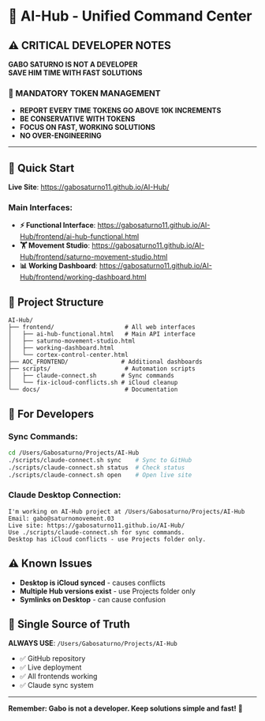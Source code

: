 # 🤖 AI-Hub - Unified Command Center

## ⚠️ CRITICAL DEVELOPER NOTES

**GABO SATURNO IS NOT A DEVELOPER**  
**SAVE HIM TIME WITH FAST SOLUTIONS**

### 🚨 MANDATORY TOKEN MANAGEMENT
- **REPORT EVERY TIME TOKENS GO ABOVE 10K INCREMENTS**
- **BE CONSERVATIVE WITH TOKENS**
- **FOCUS ON FAST, WORKING SOLUTIONS**
- **NO OVER-ENGINEERING**

---

## 🚀 Quick Start

**Live Site**: https://gabosaturno11.github.io/AI-Hub/

### Main Interfaces:
- **⚡ Functional Interface**: https://gabosaturno11.github.io/AI-Hub/frontend/ai-hub-functional.html
- **🏋️ Movement Studio**: https://gabosaturno11.github.io/AI-Hub/frontend/saturno-movement-studio.html
- **📊 Working Dashboard**: https://gabosaturno11.github.io/AI-Hub/frontend/working-dashboard.html

## 📁 Project Structure

```
AI-Hub/
├── frontend/                    # All web interfaces
│   ├── ai-hub-functional.html   # Main API interface
│   ├── saturno-movement-studio.html
│   ├── working-dashboard.html
│   └── cortex-control-center.html
├── AOC_FRONTEND/               # Additional dashboards
├── scripts/                     # Automation scripts
│   ├── claude-connect.sh       # Sync commands
│   └── fix-icloud-conflicts.sh # iCloud cleanup
└── docs/                        # Documentation
```

## 🔧 For Developers

### Sync Commands:
```bash
cd /Users/Gabosaturno/Projects/AI-Hub
./scripts/claude-connect.sh sync    # Sync to GitHub
./scripts/claude-connect.sh status  # Check status
./scripts/claude-connect.sh open    # Open live site
```

### Claude Desktop Connection:
```
I'm working on AI-Hub project at /Users/Gabosaturno/Projects/AI-Hub
Email: gabo@saturnomovement.03
Live site: https://gabosaturno11.github.io/AI-Hub/
Use ./scripts/claude-connect.sh for sync commands.
Desktop has iCloud conflicts - use Projects folder only.
```

## ⚠️ Known Issues

- **Desktop is iCloud synced** - causes conflicts
- **Multiple Hub versions exist** - use Projects folder only
- **Symlinks on Desktop** - can cause confusion

## 🎯 Single Source of Truth

**ALWAYS USE**: `/Users/Gabosaturno/Projects/AI-Hub`
- ✅ GitHub repository
- ✅ Live deployment
- ✅ All frontends working
- ✅ Claude sync system

---

**Remember: Gabo is not a developer. Keep solutions simple and fast!** 🚀